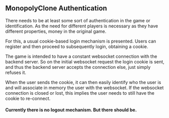 ## MonopolyClone Authentication

There needs to be at least some sort of authentication in the game or identification. As the need for different players is necessary as they have different properties, money in the original game.

For this, a usual cookie-based login mechanism is presented.
Users can register and then proceed to subsequently login, obtaining a cookie.

The game is intended to have a constant websocket connection with the backend server. So on the initial websocket request the login cookie is sent, and thus the backend server accepts the connection else, just simply refuses it.

When the user sends the cookie, it can then easily identify who the user is and will associate in memory the user with the websocket. If the websocket connection is closed or lost, this implies the user needs to still have the cookie to re-connect.


#### Currently there is no logout mechanism. But there should be.